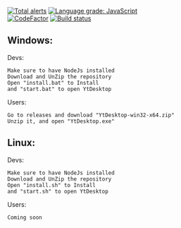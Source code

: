 [![Total alerts](https://img.shields.io/lgtm/alerts/g/MrAlexEsisteGia/YtDesktop.svg?logo=lgtm&logoWidth=18)](https://lgtm.com/projects/g/MrAlexEsisteGia/YtDesktop/alerts/) 
[![Language grade: JavaScript](https://img.shields.io/lgtm/grade/javascript/g/MrAlexEsisteGia/YtDesktop.svg?logo=lgtm&logoWidth=18)](https://lgtm.com/projects/g/MrAlexEsisteGia/YtDesktop/context:javascript)  
[![CodeFactor](https://www.codefactor.io/repository/github/mralexesistegia/ytdesktop/badge)](https://www.codefactor.io/repository/github/mralexesistegia/ytdesktop)
[![Build status](https://ci.appveyor.com/api/projects/status/l13q29nr44xc1xow/branch/master?svg=true)](https://ci.appveyor.com/project/MrAlexEsisteGia/ytdesktop/branch/master)

Windows:           
----------------------          
Devs:            
```   
Make sure to have NodeJs installed         
Download and UnZip the repository      
Open "install.bat" to Install           
and "start.bat" to open YtDesktop            
```
Users:               
```
Go to releases and download "YtDesktop-win32-x64.zip"          
Unzip it, and open "YtDesktop.exe"                    
```           
Linux:          
------------            
Devs:            
```           
Make sure to have NodeJs installed           
Download and UnZip the repository          
Open "install.sh" to Install          
and "start.sh" to open YtDesktop            
```
Users:         
```
Coming soon             
```
